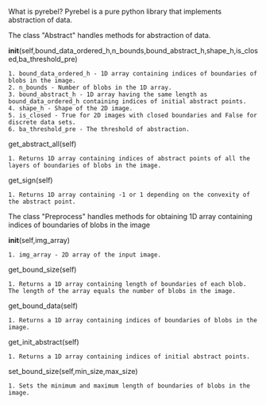 What is pyrebel?
Pyrebel is a pure python library that implements abstraction of data.


The class "Abstract" handles methods for abstraction of data.

__init__(self,bound_data_ordered_h,n_bounds,bound_abstract_h,shape_h,is_closed,ba_threshold_pre)

    1. bound_data_ordered_h - 1D array containing indices of boundaries of blobs in the image.
    2. n_bounds - Number of blobs in the 1D array.
    3. bound_abstract_h - 1D array having the same length as bound_data_ordered_h containing indices of initial abstract points.
    4. shape_h - Shape of the 2D image.
    5. is_closed - True for 2D images with closed boundaries and False for discrete data sets.
    6. ba_threshold_pre - The threshold of abstraction.

get_abstract_all(self)

    1. Returns 1D array containing indices of abstract points of all the layers of boundaries of blobs in the image. 

get_sign(self)

    1. Returns 1D array containing -1 or 1 depending on the convexity of the abstract point.



The class "Preprocess" handles methods for obtaining 1D array containing indices of boundaries of blobs in the image

__init__(self,img_array)

    1. img_array - 2D array of the input image.

get_bound_size(self)

    1. Returns a 1D array containing length of boundaries of each blob. The length of the array equals the number of blobs in the image.

get_bound_data(self)

    1. Returns a 1D array containing indices of boundaries of blobs in the image.

get_init_abstract(self)

    1. Returns a 1D array containing indices of initial abstract points.

set_bound_size(self,min_size,max_size)

    1. Sets the minimum and maximum length of boundaries of blobs in the image.


